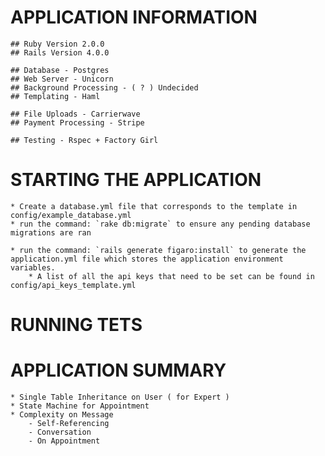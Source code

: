 # APPLICATION INFORMATION

	## Ruby Version 2.0.0
	## Rails Version 4.0.0

	## Database - Postgres
	## Web Server - Unicorn
	## Background Processing - ( ? ) Undecided
	## Templating - Haml

	## File Uploads - Carrierwave
	## Payment Processing - Stripe

	## Testing - Rspec + Factory Girl

# STARTING THE APPLICATION

	* Create a database.yml file that corresponds to the template in config/example_database.yml
	* run the command: `rake db:migrate` to ensure any pending database migrations are ran

	* run the command: `rails generate figaro:install` to generate the application.yml file which stores the application environment variables.
		* A list of all the api keys that need to be set can be found in config/api_keys_template.yml

# RUNNING TETS

# APPLICATION SUMMARY
	* Single Table Inheritance on User ( for Expert )
	* State Machine for Appointment
	* Complexity on Message
		- Self-Referencing
		- Conversation
		- On Appointment
